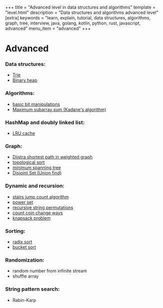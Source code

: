 +++
title = "Advanced level in data structures and algorithms"
template = "level.html"
description = "Data structures and algorithms advanced level"
[extra]
    keywords = "learn, explain, tutorial, data structures, algorithms, graph, tree, interview, java, golang, kotlin, python, rust, javascript, advanced"
    menu_item = "advanced"
+++

# Advanced

### Data structures:
- [Trie](/advanced/trie)
- [Binary heap](/advanced/binary-heap)

### Algorithms:
- [basic bit manipulations](/advanced/bit-manipulations)
- [Maximum subarray sum (Kadane's algorithm)](/advanced/maximum-subarray-sum)

### HashMap and doubly linked list:
- [LRU cache](/advanced/lru-cache)

### Graph:
- [Dijstra shortest path in weighted graph](/advanced/dijstra-shortest-path)
- [topological sort](/advanced/topological-sort)
- [minimum spanning tree](/advanced/kruskal-minimum-spanning-tree)
- [Disjoint Set (Union find)](/advanced/union-find)

### Dynamic and recursion:
- [stairs jump count algorithm](/advanced/stairs-jump-algorithm)
- [power set](/advanced/powerset)
- [recursive string permutations](/advanced/recursive-string-permutations)
- [count coin change ways](/advanced/coin-change-count)
- [knapsack problem](/advanced/knapsack-problem)

### Sorting:
- [radix sort](/advanced/radix-sort)
- [bucket sort](/advanced/bucket-sort)

### Randomization:
- random number from infinite stream
- shuffle array

### String pattern search:
- Rabin-Karp